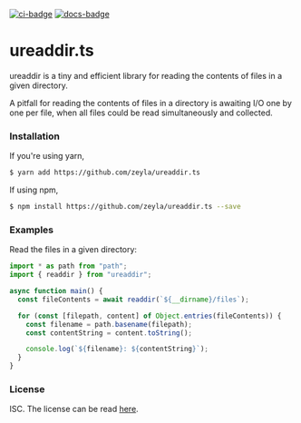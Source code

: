 [![ci-badge][]][ci] [![docs-badge][]][docs]

# ureaddir.ts

ureaddir is a tiny and efficient library for reading the contents of files in a
given directory.

A pitfall for reading the contents of files in a directory is awaiting I/O one
by one per file, when all files could be read simultaneously and collected.

### Installation

If you're using yarn,

```sh
$ yarn add https://github.com/zeyla/ureaddir.ts
```

If using npm,

```sh
$ npm install https://github.com/zeyla/ureaddir.ts --save
```

### Examples

Read the files in a given directory:

```ts
import * as path from "path";
import { readdir } from "ureaddir";

async function main() {
  const fileContents = await readdir(`${__dirname}/files`);

  for (const [filepath, content] of Object.entries(fileContents)) {
    const filename = path.basename(filepath);
    const contentString = content.toString();

    console.log(`${filename}: ${contentString}`);
  }
}
```

### License

ISC. The license can be read [here][license].

[ci]: https://travis-ci.org/zeyla/ureaddir.ts
[ci-badge]: https://travis-ci.org/zeyla/ureaddir.ts.svg?branch=master
[docs]: https://zeyla.github.io/ureaddir.ts
[docs-badge]: https://img.shields.io/badge/docs-online-5023dd.svg
[license]: https://github.com/zeyla/ureaddir.ts/blob/master/LICENSE.md
